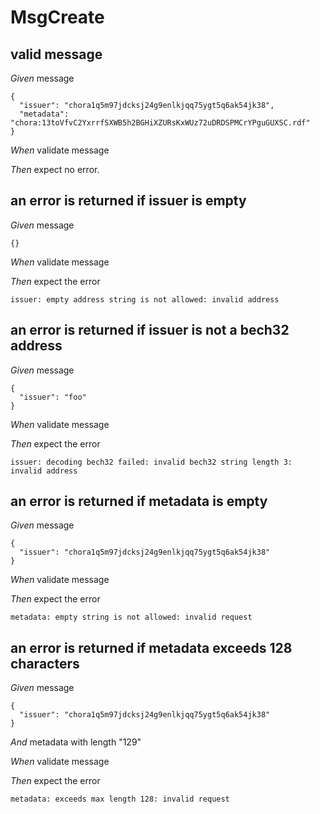 # MsgCreate

## valid message

_Given_ message

```
{
  "issuer": "chora1q5m97jdcksj24g9enlkjqq75ygt5q6ak54jk38",
  "metadata": "chora:13toVfvC2YxrrfSXWB5h2BGHiXZURsKxWUz72uDRDSPMCrYPguGUXSC.rdf"
}
```

_When_ validate message

_Then_ expect no error.

## an error is returned if issuer is empty

_Given_ message

```
{}
```

_When_ validate message

_Then_ expect the error

```
issuer: empty address string is not allowed: invalid address
```

## an error is returned if issuer is not a bech32 address

_Given_ message

```
{
  "issuer": "foo"
}
```

_When_ validate message

_Then_ expect the error

```
issuer: decoding bech32 failed: invalid bech32 string length 3: invalid address
```

## an error is returned if metadata is empty

_Given_ message

```
{
  "issuer": "chora1q5m97jdcksj24g9enlkjqq75ygt5q6ak54jk38"
}
```

_When_ validate message

_Then_ expect the error

```
metadata: empty string is not allowed: invalid request
```

## an error is returned if metadata exceeds 128 characters

_Given_ message

```
{
  "issuer": "chora1q5m97jdcksj24g9enlkjqq75ygt5q6ak54jk38"
}
```

_And_ metadata with length "129"

_When_ validate message

_Then_ expect the error

```
metadata: exceeds max length 128: invalid request
```
